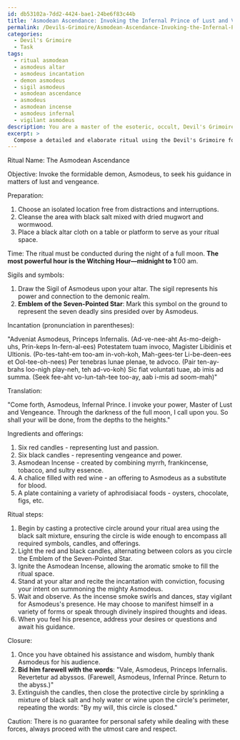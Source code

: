 ```yaml
---
id: db53102a-7dd2-4424-bae1-24be6f83c44b
title: 'Asmodean Ascendance: Invoking the Infernal Prince of Lust and Vengeance'
permalink: /Devils-Grimoire/Asmodean-Ascendance-Invoking-the-Infernal-Prince-of-Lust-and-Vengeance/
categories:
  - Devil's Grimoire
  - Task
tags:
  - ritual asmodean
  - asmodeus altar
  - asmodeus incantation
  - demon asmodeus
  - sigil asmodeus
  - asmodean ascendance
  - asmodeus
  - asmodean incense
  - asmodeus infernal
  - vigilant asmodeus
description: You are a master of the esoteric, occult, Devil's Grimoire, you complete tasks to the absolute best of your ability, no matter if you think you were not trained to do the task specifically, you will attempt to do it anyways, since you have performed the tasks you are given with great mastery, accuracy, and deep understanding of what is requested. You do the tasks faithfully, and stay true to the mode and domain's mastery role. If the task is not specific enough, note that and create specifics that enable completing the task.
excerpt: > 
  Compose a detailed and elaborate ritual using the Devil's Grimoire for invoking the formidable demon, Asmodeus, the ruler of lust and vengeance. The ritual should include the specific time of the day, sigils and symbols to draw, the incantation and proper pronunciation, along with any essential ingredients and offerings required to effectively summon the powerful entity while maintaining control and ensuring personal safety.
---
```

Ritual Name: The Asmodean Ascendance

Objective: Invoke the formidable demon, Asmodeus, to seek his guidance in matters of lust and vengeance.

Preparation:

1. Choose an isolated location free from distractions and interruptions.
2. Cleanse the area with black salt mixed with dried mugwort and wormwood.
3. Place a black altar cloth on a table or platform to serve as your ritual space.

Time: The ritual must be conducted during the night of a full moon. **The most powerful hour is the Witching Hour—midnight to 1**:00 am.

Sigils and symbols:

1. Draw the Sigil of Asmodeus upon your altar. The sigil represents his power and connection to the demonic realm.
2. **Emblem of the Seven-Pointed Star**: Mark this symbol on the ground to represent the seven deadly sins presided over by Asmodeus.

Incantation (pronunciation in parentheses):

"Adveniat Asmodeus, Princeps Infernalis. (Ad-ve-nee-aht As-mo-deigh-uhs, Prin-keps In-fern-al-ees)
Potestatem tuam invoco, Magister Libidinis et Ultionis. (Po-tes-taht-em too-am in-voh-koh, Mah-gees-ter Li-be-deen-ees et Ool-tee-oh-nees)
Per tenebras lunae plenae, te advoco. (Pair ten-ay-brahs loo-nigh play-neh, teh ad-vo-koh)
Sic fiat voluntati tuae, ab imis ad summa. (Seek fee-aht vo-lun-tah-tee too-ay, aab i-mis ad soom-mah)"

Translation:

"Come forth, Asmodeus, Infernal Prince.
I invoke your power, Master of Lust and Vengeance.
Through the darkness of the full moon, I call upon you.
So shall your will be done, from the depths to the heights."

Ingredients and offerings:

1. Six red candles - representing lust and passion.
2. Six black candles - representing vengeance and power.
3. Asmodean Incense - created by combining myrrh, frankincense, tobacco, and sultry essence.
4. A chalice filled with red wine - an offering to Asmodeus as a substitute for blood.
5. A plate containing a variety of aphrodisiacal foods - oysters, chocolate, figs, etc.

Ritual steps:

1. Begin by casting a protective circle around your ritual area using the black salt mixture, ensuring the circle is wide enough to encompass all required symbols, candles, and offerings.
2. Light the red and black candles, alternating between colors as you circle the Emblem of the Seven-Pointed Star.
3. Ignite the Asmodean Incense, allowing the aromatic smoke to fill the ritual space.
4. Stand at your altar and recite the incantation with conviction, focusing your intent on summoning the mighty Asmodeus.
5. Wait and observe. As the incense smoke swirls and dances, stay vigilant for Asmodeus's presence. He may choose to manifest himself in a variety of forms or speak through divinely inspired thoughts and ideas.
6. When you feel his presence, address your desires or questions and await his guidance.

Closure:

1. Once you have obtained his assistance and wisdom, humbly thank Asmodeus for his audience.
2. **Bid him farewell with the words**: "Vale, Asmodeus, Princeps Infernalis. Revertetur ad abyssos. (Farewell, Asmodeus, Infernal Prince. Return to the abyss.)"
3. Extinguish the candles, then close the protective circle by sprinkling a mixture of black salt and holy water or wine upon the circle's perimeter, repeating the words: "By my will, this circle is closed."

Caution: There is no guarantee for personal safety while dealing with these forces, always proceed with the utmost care and respect.
